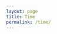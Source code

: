 ```yaml
---
layout: page
title: Time
permalink: /time/
---
```

<style>canvas { position:fixed; top:0; left:0; z-index:1; } #contenu { position:relative; z-index:2; }</style>
<script language="javascript" type="text/javascript" src="/js/p5.min.js"></script>
<script language="javascript" type="text/javascript" src="/js/BBCClock.js"></script>
<script>
var u2 = function (p)
{
  var bbcClock;
    p.setup = function ()
    {
        p.createCanvas(p.windowWidth, p.windowHeight);
        bbcClock = new BBCClock(p, p.width, p.height);
    };

    p.draw = function ()
    {
        bbcClock.display(p);
    };
    p.windowResized = function()
    {
        p.resizeCanvas(p.windowWidth, p.windowHeight);
        bbcClock = new BBCClock(p, p.width, p.height);
    }
};
var myp5 = new p5(u2, 'sketch5');
</script>
<!-- <script language="javascript" type="text/javascript" src="/js/sketch.js"></script> -->
<div class="sketch" id="sketch5" > </div>
